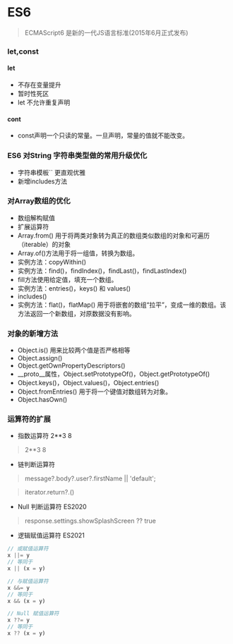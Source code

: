 # ES6
> ECMAScript6 是新的一代JS语言标准(2015年6月正式发布)
### let,const
#### let
* 不存在变量提升
* 暂时性死区
* let 不允许重复声明
#### cont
* const声明一个只读的常量。一旦声明，常量的值就不能改变。

### ES6 对String 字符串类型做的常用升级优化
* 字符串模板``  更直观优雅
* 新增includes方法
### 对Array数组的优化
* 数组解构赋值
* 扩展运算符
* Array.from() 用于将两类对象转为真正的数组类似数组的对象和可遍历（iterable）的对象
* Array.of()方法用于将一组值，转换为数组。
* 实例方法：copyWithin()
* 实例方法：find()，findIndex()，findLast()，findLastIndex()
* fill方法使用给定值，填充一个数组。
* 实例方法：entries()，keys() 和 values()
* includes()
* 实例方法：flat()，flatMap() 用于将嵌套的数组“拉平”，变成一维的数组。该方法返回一个新数组，对原数据没有影响。

### 对象的新增方法
* Object.is() 用来比较两个值是否严格相等
* Object.assign()
* Object.getOwnPropertyDescriptors()
* __proto__属性，Object.setPrototypeOf()，Object.getPrototypeOf()
* Object.keys()，Object.values()，Object.entries()
* Object.fromEntries() 用于将一个键值对数组转为对象。
* Object.hasOwn()

### 运算符的扩展
* 指数运算符 2**3 8
> 2**3 8
* 链判断运算符 
> message?.body?.user?.firstName || 'default';

> iterator.return?.()

* Null 判断运算符 ES2020
> response.settings.showSplashScreen ?? true

* 逻辑赋值运算符 ES2021 
```js
// 或赋值运算符
x ||= y
// 等同于
x || (x = y)

// 与赋值运算符
x &&= y
// 等同于
x && (x = y)

// Null 赋值运算符
x ??= y
// 等同于
x ?? (x = y)
```
  
 
